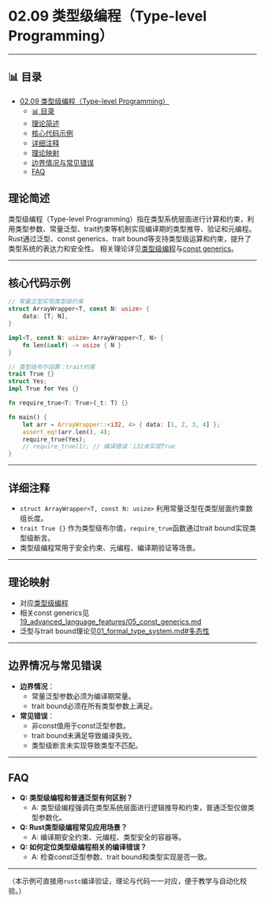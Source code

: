 ﻿# 02.09 类型级编程（Type-level Programming）

---

## 📊 目录

- [02.09 类型级编程（Type-level Programming）](#0209-类型级编程type-level-programming)
  - [📊 目录](#-目录)
  - [理论简述](#理论简述)
  - [核心代码示例](#核心代码示例)
  - [详细注释](#详细注释)
  - [理论映射](#理论映射)
  - [边界情况与常见错误](#边界情况与常见错误)
  - [FAQ](#faq)

## 理论简述

类型级编程（Type-level Programming）指在类型系统层面进行计算和约束，利用类型参数、常量泛型、trait约束等机制实现编译期的类型推导、验证和元编程。
Rust通过泛型、const generics、trait bound等支持类型级运算和约束，提升了类型系统的表达力和安全性。
相关理论详见[类型级编程](../../02_type_system/08_type_level_programming.md)与[const generics](../../19_advanced_language_features/05_const_generics.md)。

---

## 核心代码示例

```rust
// 常量泛型实现类型级约束
struct ArrayWrapper<T, const N: usize> {
    data: [T; N],
}

impl<T, const N: usize> ArrayWrapper<T, N> {
    fn len(&self) -> usize { N }
}

// 类型级布尔运算：trait约束
trait True {}
struct Yes;
impl True for Yes {}

fn require_true<T: True>(_t: T) {}

fn main() {
    let arr = ArrayWrapper::<i32, 4> { data: [1, 2, 3, 4] };
    assert_eq!(arr.len(), 4);
    require_true(Yes);
    // require_true(1); // 编译错误：i32未实现True
}
```

---

## 详细注释

- `struct ArrayWrapper<T, const N: usize>` 利用常量泛型在类型层面约束数组长度。
- `trait True {}` 作为类型级布尔值，`require_true`函数通过trait bound实现类型级断言。
- 类型级编程常用于安全约束、元编程、编译期验证等场景。

---

## 理论映射

- 对应[类型级编程](../../02_type_system/08_type_level_programming.md)
- 相关const generics见[19_advanced_language_features/05_const_generics.md](../../19_advanced_language_features/05_const_generics.md)
- 泛型与trait bound理论见[01_formal_type_system.md#多态性](../../02_type_system/01_formal_type_system.md#多态性)

---

## 边界情况与常见错误

- **边界情况**：
  - 常量泛型参数必须为编译期常量。
  - trait bound必须在所有类型参数上满足。
- **常见错误**：
  - 非const值用于const泛型参数。
  - trait bound未满足导致编译失败。
  - 类型级断言未实现导致类型不匹配。

---

## FAQ

- **Q: 类型级编程和普通泛型有何区别？**
  - A: 类型级编程强调在类型系统层面进行逻辑推导和约束，普通泛型仅做类型参数化。
- **Q: Rust类型级编程常见应用场景？**
  - A: 编译期安全约束、元编程、类型安全的容器等。
- **Q: 如何定位类型级编程相关的编译错误？**
  - A: 检查const泛型参数、trait bound和类型实现是否一致。

---

（本示例可直接用`rustc`编译验证，理论与代码一一对应，便于教学与自动化校验。）

